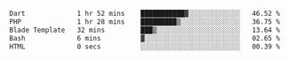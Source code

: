<!--START_SECTION:waka-->

```txt
Dart             1 hr 52 mins    ███████████▓░░░░░░░░░░░░░   46.52 %
PHP              1 hr 28 mins    █████████▒░░░░░░░░░░░░░░░   36.75 %
Blade Template   32 mins         ███▒░░░░░░░░░░░░░░░░░░░░░   13.64 %
Bash             6 mins          ▓░░░░░░░░░░░░░░░░░░░░░░░░   02.65 %
HTML             0 secs          ░░░░░░░░░░░░░░░░░░░░░░░░░   00.39 %
```

<!--END_SECTION:waka-->
